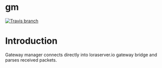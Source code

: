 # gm
[![Travis branch](https://img.shields.io/travis/aiotrc/gm/master.svg?style=flat-square)](https://travis-ci.org/aiotrc/gm)

# Introduction
Gateway manager connects directly into loraserver.io gateway bridge and parses received packets.
